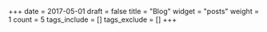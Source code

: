 +++
date = 2017-05-01
draft = false
title = "Blog"
widget = "posts"
weight = 1
count = 5
tags_include = []
tags_exclude = []
+++
